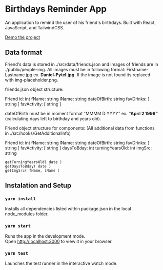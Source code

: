 # Birthdays Reminder App

An application to remind the user of his friend's birthdays. Built with React, JavaScript, and TailwindCSS.

[Demo the project](https://danielrpytel.github.io/birthday-reminders)

## Data format

Friend's data is stored in ./src/data/friends.json and images of friends are in ./public/people-img.
All images must be in following format: Firstname-Lastname.jpg ex. **Daniel-Pytel.jpg**. If the image is not found its replaced with img-placeholder.png.

friends.json object structure:

Friend
    id:             int
    fName:          string
    lName:          string
    dateOfBirth:    string
    favDrinks:      [ string ]
    favActivity:    [ string ]

dateOfBirth must be in moment format "MMMM D YYYY" ex. **"April 2 1998"** (calculating days left to birthday and years old).

Friend object structure for components:
(All additional data from functions in ./src/hooks/GetAdditionalInfo)

Friend
    id:                 int
    fName:              string
    lName:              string
    dateOfBirth:        string
    favDrinks:          [ string ]
    favActivity:        [ string ]
    daysToBday:         int
    turningYearsOld:    int
    imgSrc:             string

    getTurningYearsOld( date )
    getDaysToBday( date )
    getImgSrc( fName, lName )

## Instalation and Setup

### `yarn install`

Installs all dependencies listed within package.json in the local node_modules folder.

### `yarn start`

Runs the app in the development mode.\
Open [http://localhost:3000](http://localhost:3000) to view it in your browser.

### `yarn test`

Launches the test runner in the interactive watch mode.

